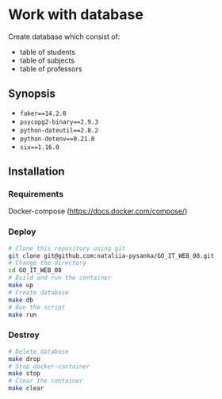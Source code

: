 # Work with database
Create database which consist of:
* table of students
* table of subjects
* table of professors


## Synopsis

* `faker==14.2.0`
* `psycopg2-binary==2.9.3`
* `python-dateutil==2.8.2`
* `python-dotenv==0.21.0`
* `six==1.16.0`

## Installation

### Requirements

Docker-compose (https://docs.docker.com/compose/)

### Deploy

```bash
# Clone this repository using git
git clone git@github.com:nataliia-pysanka/GO_IT_WEB_08.git
# Change the directory
cd GO_IT_WEB_08
# Build and run the container
make up
# Create database
make db
# Run the script
make run
```

### Destroy

```bash
# Delete database
make drop
# Stop docker-container
make stop
# Clear the container
make clear
```

